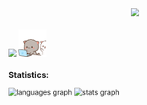 <div align="center">
   <img src="https://github.com/chudik63/chudik63/blob/main/gif4.gif">
</div>

###

<p align="left"> 
   <img src="https://skillicons.dev/icons?i=go,c,cpp,py,docker,debian" />
   <img height="55" width="55" src="https://github.com/chudik63/chudik63/blob/main/cats.gif">
</p>

<h3 align="left">Statistics:</h3>
<div>
   <img src="https://github-readme-stats.vercel.app/api/top-langs?username=chudik63&locale=en&hide_title=false&layout=compact&card_width=320&theme=tokyonight&hide_border=false&order=2" height="150" alt="languages graph"  />
   <img src="https://github-readme-stats.vercel.app/api?username=chudik63&hide_title=false&hide_rank=false&show_icons=true&include_all_commits=true&count_private=true&disable_animations=false&theme=tokyonight&locale=en&hide_border=false&order=1" height="150" alt="stats graph"  />
</div>

###
